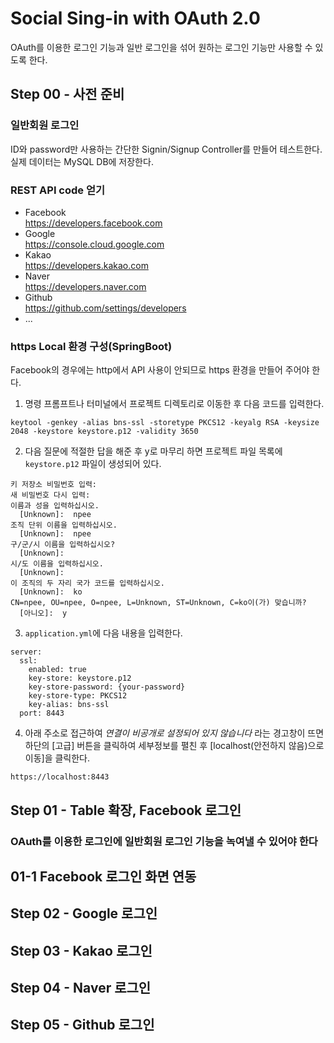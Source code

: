 # Social Sing-in with OAuth 2.0
OAuth를 이용한 로그인 기능과 일반 로그인을 섞어 원하는 로그인 기능만 사용할 수 있도록 한다.
## Step 00 - 사전 준비
### 일반회원 로그인
ID와 password만 사용하는 간단한 Signin/Signup Controller를 만들어 테스트한다.
실제 데이터는 MySQL DB에 저장한다.
### REST API code 얻기
- Facebook  
https://developers.facebook.com
- Google  
https://console.cloud.google.com
- Kakao  
https://developers.kakao.com
- Naver  
https://developers.naver.com
- Github  
https://github.com/settings/developers
- ...

### https Local 환경 구성(SpringBoot)
Facebook의 경우에는 http에서 API 사용이 안되므로 https 환경을 만들어 주어야 한다.
1. 명령 프롬프트나 터미널에서 프로젝트 디렉토리로 이동한 후 다음 코드를 입력한다.
```$xslt
keytool -genkey -alias bns-ssl -storetype PKCS12 -keyalg RSA -keysize 2048 -keystore keystore.p12 -validity 3650
```
2. 다음 질문에 적절한 답을 해준 후 y로 마무리 하면 프로젝트 파일 목록에 `keystore.p12` 파일이 생성되어 있다.

```$xslt
키 저장소 비밀번호 입력:
새 비밀번호 다시 입력:
이름과 성을 입력하십시오.
  [Unknown]:  npee
조직 단위 이름을 입력하십시오.
  [Unknown]:  npee
구/군/시 이름을 입력하십시오?
  [Unknown]:
시/도 이름을 입력하십시오.
  [Unknown]:
이 조직의 두 자리 국가 코드를 입력하십시오.
  [Unknown]:  ko
CN=npee, OU=npee, O=npee, L=Unknown, ST=Unknown, C=ko이(가) 맞습니까?
  [아니오]:  y

```
3. `application.yml`에 다음 내용을 입력한다.
```$xslt
server:
  ssl:
    enabled: true
    key-store: keystore.p12
    key-store-password: {your-password}
    key-store-type: PKCS12
    key-alias: bns-ssl
  port: 8443
```
4. 아래 주소로 접근하여 *연결이 비공개로 설정되어 있지 않습니다* 라는 경고창이 뜨면 하단의 [고급] 버튼을 클릭하여 세부정보를 펼친 후 [localhost(안전하지 않음)으로 이동]을 클릭한다.
```$xslt
https://localhost:8443
```
## Step 01 - Table 확장, Facebook 로그인
### OAuth를 이용한 로그인에 일반회원 로그인 기능을 녹여낼 수 있어야 한다
## 01-1 Facebook 로그인 화면 연동
## Step 02 - Google 로그인
## Step 03 - Kakao 로그인
## Step 04 - Naver 로그인
## Step 05 - Github 로그인